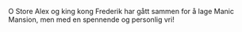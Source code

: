 O Store Alex og king kong Frederik har gått sammen for å lage Manic Mansion, men med en spennende og personlig vri!
